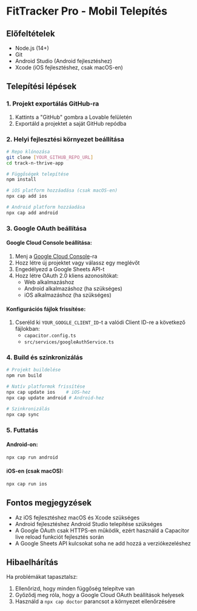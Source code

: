 
# FitTracker Pro - Mobil Telepítés

## Előfeltételek

- Node.js (14+)
- Git
- Android Studio (Android fejlesztéshez)
- Xcode (iOS fejlesztéshez, csak macOS-en)

## Telepítési lépések

### 1. Projekt exportálás GitHub-ra
1. Kattints a "GitHub" gombra a Lovable felületén
2. Exportáld a projektet a saját GitHub repódba

### 2. Helyi fejlesztési környezet beállítása
```bash
# Repo klónozása
git clone [YOUR_GITHUB_REPO_URL]
cd track-n-thrive-app

# Függőségek telepítése
npm install

# iOS platform hozzáadása (csak macOS-en)
npx cap add ios

# Android platform hozzáadása
npx cap add android
```

### 3. Google OAuth beállítása

#### Google Cloud Console beállítása:
1. Menj a [Google Cloud Console](https://console.cloud.google.com/)-ra
2. Hozz létre új projektet vagy válassz egy meglévőt
3. Engedélyezd a Google Sheets API-t
4. Hozz létre OAuth 2.0 kliens azonosítókat:
   - Web alkalmazáshoz
   - Android alkalmazáshoz (ha szükséges)
   - iOS alkalmazáshoz (ha szükséges)

#### Konfigurációs fájlok frissítése:
1. Cseréld ki `YOUR_GOOGLE_CLIENT_ID`-t a valódi Client ID-re a következő fájlokban:
   - `capacitor.config.ts`
   - `src/services/googleAuthService.ts`

### 4. Build és szinkronizálás
```bash
# Projekt buildelése
npm run build

# Natív platformok frissítése
npx cap update ios    # iOS-hez
npx cap update android # Android-hez

# Szinkronizálás
npx cap sync
```

### 5. Futtatás

#### Android-on:
```bash
npx cap run android
```

#### iOS-en (csak macOS):
```bash
npx cap run ios
```

## Fontos megjegyzések

- Az iOS fejlesztéshez macOS és Xcode szükséges
- Android fejlesztéshez Android Studio telepítése szükséges
- A Google OAuth csak HTTPS-en működik, ezért használd a Capacitor live reload funkciót fejlesztés során
- A Google Sheets API kulcsokat soha ne add hozzá a verziókezeléshez

## Hibaelhárítás

Ha problémákat tapasztalsz:
1. Ellenőrizd, hogy minden függőség telepítve van
2. Győződj meg róla, hogy a Google Cloud OAuth beállítások helyesek
3. Használd a `npx cap doctor` parancsot a környezet ellenőrzésére
